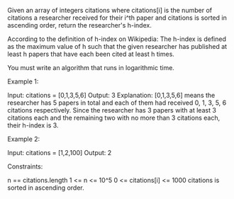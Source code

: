 Given an array of integers citations where citations[i] is the number of
citations a researcher received for their i^th paper and citations is sorted
in ascending order, return the researcher's h-index.

According to the definition of h-index on Wikipedia: The h-index is defined
as the maximum value of h such that the given researcher has published at
least h papers that have each been cited at least h times.

You must write an algorithm that runs in logarithmic time.


Example 1:


Input: citations = [0,1,3,5,6]
Output: 3
Explanation: [0,1,3,5,6] means the researcher has 5 papers in total and each
of them had received 0, 1, 3, 5, 6 citations respectively.
Since the researcher has 3 papers with at least 3 citations each and the
remaining two with no more than 3 citations each, their h-index is 3.


Example 2:


Input: citations = [1,2,100]
Output: 2



Constraints:


n == citations.length
1 <= n <= 10^5
0 <= citations[i] <= 1000
citations is sorted in ascending order.




